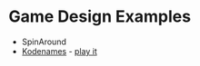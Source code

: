 # Game Design Examples
- SpinAround
- [Kodenames](https://github.com/danclegg/KodeNames) - [play it](http://go.danclegg.net/cngame)
